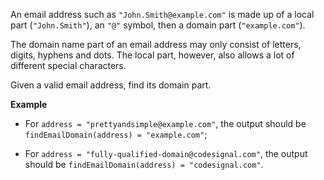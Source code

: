 An email address such as `"John.Smith@example.com"` is made up of a local part (`"John.Smith"`), an `"@"` symbol, then a domain part (`"example.com"`).

The domain name part of an email address may only consist of letters, digits, hyphens and dots. The local part, however, also allows a lot of different special characters.

Given a valid email address, find its domain part.

**Example**

* For `address = "prettyandsimple@example.com"`, the output should be
`findEmailDomain(address) = "example.com"`;

* For `address = "fully-qualified-domain@codesignal.com"`, the output should be
`findEmailDomain(address) = "codesignal.com"`.
